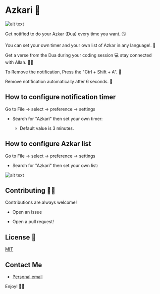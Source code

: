 # Azkari  📝  

![alt text](https://raw.githubusercontent.com/haithamassoli/Azkari/main/images/logo.png)

<p>
Get notified to do your Azkar (Dua) every time you want. 🕓
</p>
<p>
You can set your own timer and your own list of Azkar in any language!. 🙌
</p>
<p>
Get a verse from the Dua during your coding session 💻 stay connected with Allah. 🤍🕋
</p>
<p>
To Remove the notification, Press the "Ctrl + Shift + A". 🚫
</p>
<p>
Remove notification automatically after 6 seconds. 🚫
</p>

## How to configure notification timer

Go to File -> select -> preference -> settings 

- Search for "Azkari" then set your own timer:

    - Default value is 3 minutes.


## How to configure Azkar list

Go to File -> select -> preference -> settings 

- Search for "Azkari" then set your own list:

![alt text](https://raw.githubusercontent.com/haithamassoli/Azkari/main/images/preview.png)


## Contributing 🧑‍💻

Contributions are always welcome!  

- Open an issue

- Open a pull request!


## License 💼 

[MIT](https://choosealicense.com/licenses/mit/) 


## Contact Me

* [Personal email ](haitham.b.assoli.com)


Enjoy! 🤍🕋
